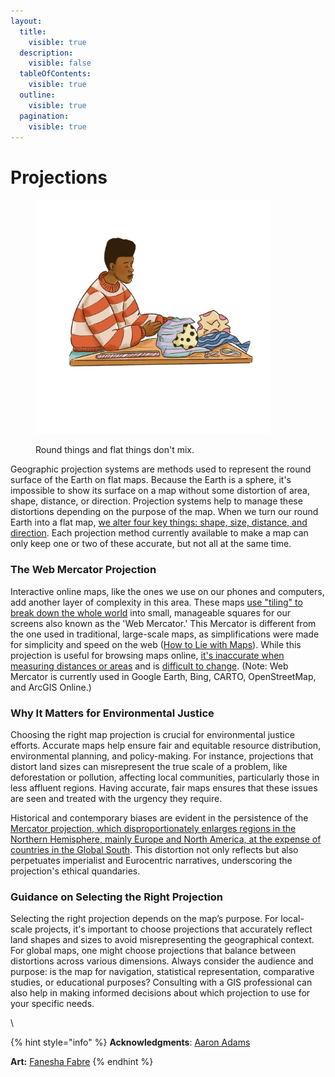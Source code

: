 ```yaml
---
layout:
  title:
    visible: true
  description:
    visible: false
  tableOfContents:
    visible: true
  outline:
    visible: true
  pagination:
    visible: true
---
```


# Projections

<figure><img src="../.gitbook/assets/Wrapping.jpg" alt="Young black man trying to wrap a ball unsuccessfully " width="375"><figcaption><p>Round things and flat things don't mix.</p></figcaption></figure>

Geographic projection systems are methods used to represent the round surface of the Earth on flat maps. Because the Earth is a sphere, it's impossible to show its surface on a map without some distortion of area, shape, distance, or direction. Projection systems help to manage these distortions depending on the purpose of the map. When we turn our round Earth into a flat map, [we alter four key things: shape, size, distance, and direction](https://mgimond.github.io/Spatial/chp09\_0.html#spatial-properties). Each projection method currently available to make a map can only keep one or two of these accurate, but not all at the same time.&#x20;

### **The Web Mercator Projection**

Interactive online maps, like the ones we use on our phones and computers, add another layer of complexity in this area. These maps [use "tiling" to break down the whole world](https://en.wikipedia.org/wiki/Web\_Mercator\_projection) into small, manageable squares for our screens also known as the 'Web Mercator.' This Mercator is different from the one used in traditional, large-scale maps, as simplifications were made for simplicity and speed on the web ([How to Lie with Maps](https://press.uchicago.edu/ucp/books/book/chicago/H/bo27400568.html)). While this projection is useful for browsing maps online, [it's inaccurate when measuring distances or areas](https://gis.utah.gov/blog/2015-12-21-nad83-and-webmercator-projections/) and is [difficult to change](https://www.linkedin.com/in/aaron-maxwell-adams/). (Note: Web Mercator is currently used in Google Earth, Bing, CARTO, OpenStreetMap, and ArcGIS Online.)

### **Why It Matters for Environmental Justice**

Choosing the right map projection is crucial for environmental justice efforts. Accurate maps help ensure fair and equitable resource distribution, environmental planning, and policy-making. For instance, projections that distort land sizes can misrepresent the true scale of a problem, like deforestation or pollution, affecting local communities, particularly those in less affluent regions. Having accurate, fair maps ensures that these issues are seen and treated with the urgency they require.

Historical and contemporary biases are evident in the persistence of the [Mercator projection, which disproportionately enlarges regions in the Northern Hemisphere, mainly Europe and North America, at the expense of countries in the Global South](https://sites.lsa.umich.edu/qmss/2022/06/14/why-your-view-of-the-world-may-be-completely-wrong/). This distortion not only reflects but also perpetuates imperialist and Eurocentric narratives, underscoring the projection's ethical quandaries.

### **Guidance on Selecting the Right Projection**

Selecting the right projection depends on the map’s purpose. For local-scale projects, it's important to choose projections that accurately reflect land shapes and sizes to avoid misrepresenting the geographical context. For global maps, one might choose projections that balance between distortions across various dimensions. Always consider the audience and purpose: is the map for navigation, statistical representation, comparative studies, or educational purposes? Consulting with a GIS professional can also help in making informed decisions about which projection to use for your specific needs.

\


{% hint style="info" %}
**Acknowledgments**: [Aaron Adams](https://www.linkedin.com/in/aaron-maxwell-adams/)

**Art:** [Fanesha Fabre](https://www.faneshafabreart.com/)
{% endhint %}
